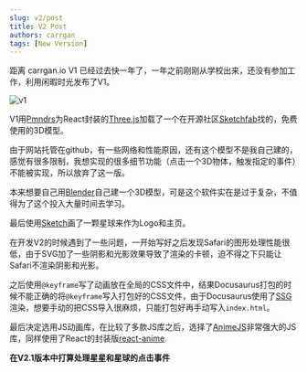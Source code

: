 ```yaml
---
slug: v2/post
title: V2 Post
authors: carrgan
tags: [New Version]
---
```


距离 carrgan.io V1 已经过去快一年了，一年之前刚刚从学校出来，还没有参加工作，利用闲暇时光发布了V1。

![v1](./V1.png)

V1用[Pmndrs](https://docs.pmnd.rs/)为React封装的[Three.js](https://threejs.org/)加载了一个在开源社区[Sketchfab](https://sketchfab.com/feed)找的，免费使用的3D模型。

由于网站托管在github，有一些网络和性能原因，还有这个模型不是我自己建的，感觉有很多限制，我想实现的很多细节功能（点击一个3D物体，触发指定的事件）不能被实现，所以放弃了这一版。

本来想要自己用[Blender](https://www.blender.org/)自己建一个3D模型，可是这个软件实在是过于复杂，不值得为了这个投入大量时间去学习。

最后使用[Sketch](https://www.sketch.com)画了一颗星球来作为Logo和主页。

在开发V2的时候遇到了一些问题，一开始写好之后发现Safari的图形处理性能很低，由于SVG加了一些阴影和光影效果导致了渲染的卡顿，迫不得之下只能让Safari不渲染阴影和光影。

之后使用`@keyframe`写了动画放在全局的CSS文件中，结果Docusaurus打包的时候不能正确的将`@keyframe`写入打包好的CSS文件，由于Docusaurus使用了[SSG](https://www.docusaurus.io/zh-CN/docs/advanced/ssg)渲染，想要手动的把CSS导入很麻烦，只能打包好再手动写入`index.html`。

最后决定选用JS动画库，在比较了多款JS库之后，选择了[AnimeJS](https://animejs.com)非常强大的JS库，同样使用了React的封装版[react-anime](https://github.com/plus1tv/react-anime/blob/HEAD/documentation.md).

**在V2.1版本中打算处理星星和星球的点击事件**


